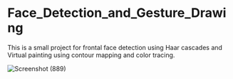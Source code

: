 # Face_Detection_and_Gesture_Drawing
This is a small project for frontal face detection using Haar cascades and Virtual painting using contour mapping and color tracing.

![Screenshot (889)](https://user-images.githubusercontent.com/46881796/104305033-2f75cc00-54f2-11eb-957f-cd0f0d7b50d4.png)
